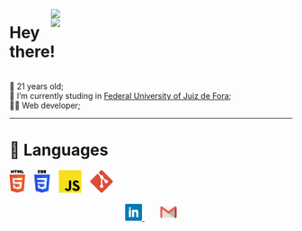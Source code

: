 <div align="right">

<p>
<img align="right" width="430px" src="https://github-readme-stats.vercel.app/api/top-langs/?username=viniciuscorbelli&hide=jupyternotebook&layout=compact&theme=dark&hide_border=true">
</p>
<p>
<img align="right" width="430px" src="https://github-readme-stats.vercel.app/api?username=ViniciusCorbelli&show_icons=true&layout=compact&theme=dark&hide_border=true">
</p>

</div>

# Hey there!
<br>
🎂 21 years old;
<br>
📜 I’m currently studing in <a href="https://www2.ufjf.br/ufjf/" target="_blank">Federal University of Juiz de Fora</a>;
<br>
👨‍💻 Web developer;

---

# 🔨 Languages

<div align="left">
<img height="40" alt="HTML5" src="./public/techs/html5.svg" title="HTML5"/> 
&nbsp;&nbsp; 
<img height="40" alt="CSS3" src="./public/techs/css3.svg" title="CSS3"/> 
&nbsp;&nbsp; 
<img height="40" alt="JavaScript" src="./public/techs/javascript.svg" title="JavaScript"/> 
&nbsp;&nbsp; 
<img height="40" alt="Git" src="./public/techs/git.svg" title="Git"/>
</div>

<br>

<div align="center">
<a href="https://www.linkedin.com/in/vin%C3%ADcius-de-oliveira-corbelli-804a5320b/" target="_blank">
<img height="30" alt="LinkedIn" src="./public/linkedin.svg"/>
</a>
&nbsp;&nbsp;&nbsp;&nbsp;&nbsp;&nbsp;
<a target="_blank" href="mailto:v.corbelli71@gmail.com" target="_blank">
    <img alt="Email" height="30" src="./public/gmail.svg"/>
</a>
</div>
